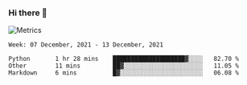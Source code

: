 ### Hi there 👋

![Metrics](https://github.com/radoapx/radoapx/blob/main/github-metrics.svg)

<!--START_SECTION:waka-->
```text
Week: 07 December, 2021 - 13 December, 2021

Python       1 hr 28 mins    ████████████████████▓░░░░   82.70 % 
Other        11 mins         ██▓░░░░░░░░░░░░░░░░░░░░░░   11.05 % 
Markdown     6 mins          █▓░░░░░░░░░░░░░░░░░░░░░░░   06.08 % 
```
<!--END_SECTION:waka-->

<!--
**radoapx/radoapx** is a ✨ _special_ ✨ repository because its `README.md` (this file) appears on your GitHub profile.

Here are some ideas to get you started:

- 🔭 I’m currently working on ...
- 🌱 I’m currently learning ...
- 👯 I’m looking to collaborate on ...
- 🤔 I’m looking for help with ...
- 💬 Ask me about ...
- 📫 How to reach me: ...
- 😄 Pronouns: ...
- ⚡ Fun fact: ...
-->

